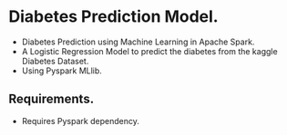 # Diabetes Prediction Model.
- Diabetes Prediction using Machine Learning in Apache Spark.
- A Logistic Regression Model to predict the diabetes from the kaggle Diabetes Dataset.
- Using Pyspark MLlib.

## Requirements.
- Requires Pyspark dependency.